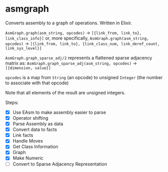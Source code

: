 # asmgraph
Converts assembly to a graph of operations. Written in Elixir. 

`AsmGraph.graph(asm_string, opcodes)` -> `[{link_from, link_to}, link_class_info}]`
or, more specifically,
`AsmGraph.graph(asm_string, opcodes)` -> `[{link_from, link_to}, {link_class_num, link_deref_count, link_sys_level}]`

`AsmGraph.graph_sparse_adj/2` represents a flattened sparse adjacency matrix as:
`AsmGraph.graph_sparse_adj(asm_string, opcodes)` -> `[{dimension, value}]`

`opcodes` is a map from `String` (an opcode) to unsigned `Integer` (the number to associate with that opcode)

Note that all elements of the result are unsigned integers. 

Steps:

 - [X] Use EAsm to make assembly easier to parse
 - [X] Operator shifting
 - [X] Parse Assembly as data
 - [X] Convert data to facts
 - [X] Link facts
 - [X] Handle Moves
 - [X] Get Class Information
 - [X] Graph
 - [X] Make Numeric
 - [ ] Convert to Sparse Adjacency Representation
